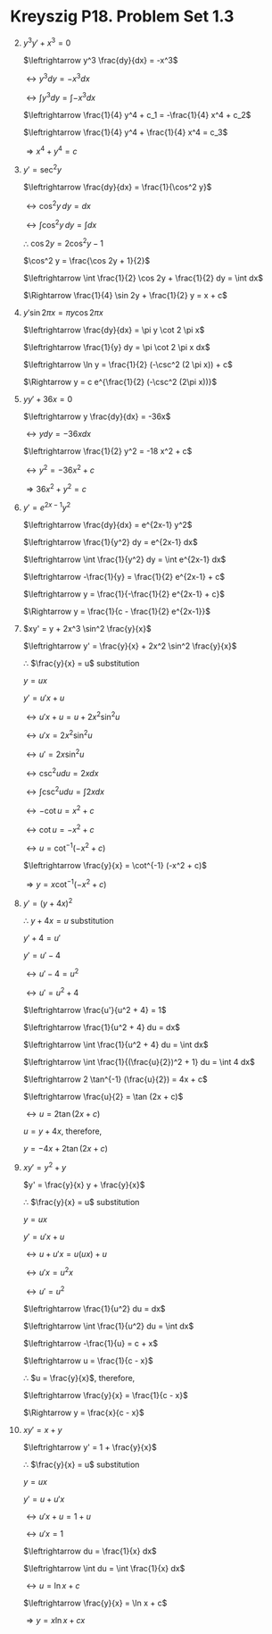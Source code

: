 # Kreyszig P18. Problem Set 1.3

2. 
    $y^3 y' + x^3 = 0$
    
    $\leftrightarrow y^3 \frac{dy}{dx} = -x^3$
    
    $\leftrightarrow y^3 dy = -x^3 dx$
    
    $\leftrightarrow \int y^3 dy = \int -x^3 dx$
    
    $\leftrightarrow \frac{1}{4} y^4 + c_1 = -\frac{1}{4} x^4 + c_2$
    
    $\leftrightarrow \frac{1}{4} y^4 + \frac{1}{4} x^4 = c_3$
    
    $\Rightarrow x^4 + y^4 = c$

3. 
    $y' = \sec^2 y$
    
    $\leftrightarrow \frac{dy}{dx} = \frac{1}{\cos^2 y}$
    
    $\leftrightarrow \cos^2 y \, dy = dx$
    
    $\leftrightarrow \int \cos^2 y \, dy = \int dx$
    
    ∴ $\cos 2y = 2\cos^2 y - 1$
    
    $\cos^2 y = \frac{\cos 2y + 1}{2}$
    
    $\leftrightarrow \int \frac{1}{2} \cos 2y + \frac{1}{2} dy = \int dx$
    
    $\Rightarrow \frac{1}{4} \sin 2y + \frac{1}{2} y = x + c$

4. 
    $y' \sin 2 \pi x = \pi y \cos 2 \pi x$
    
    $\leftrightarrow \frac{dy}{dx} = \pi y \cot 2 \pi x$
    
    $\leftrightarrow \frac{1}{y} dy = \pi \cot 2 \pi x dx$
    
    $\leftrightarrow \ln y = \frac{1}{2} (-\csc^2 (2 \pi x)) + c$
    
    $\Rightarrow y = c e^{\frac{1}{2} (-\csc^2 (2\pi x))}$

5. 
    $yy' + 36x = 0$
    
    $\leftrightarrow y \frac{dy}{dx} = -36x$
    
    $\leftrightarrow y dy = -36x dx$
    
    $\leftrightarrow \frac{1}{2} y^2 = -18 x^2 + c$
    
    $\leftrightarrow y^2 = -36x^2 + c$
    
    $\Rightarrow 36x^2 + y^2 = c$

6. 
    $y' = e^{2x-1} y^2$
    
    $\leftrightarrow \frac{dy}{dx} = e^{2x-1} y^2$
    
    $\leftrightarrow \frac{1}{y^2} dy = e^{2x-1} dx$
    
    $\leftrightarrow \int \frac{1}{y^2} dy = \int e^{2x-1} dx$
    
    $\leftrightarrow -\frac{1}{y} = \frac{1}{2} e^{2x-1} + c$
    
    $\leftrightarrow y = \frac{1}{-\frac{1}{2} e^{2x-1} + c}$
    
    $\Rightarrow y = \frac{1}{c - \frac{1}{2} e^{2x-1}}$

7. 
    $xy' = y + 2x^3 \sin^2 \frac{y}{x}$
    
    $\leftrightarrow y' = \frac{y}{x} + 2x^2 \sin^2 \frac{y}{x}$
    
    ∴ $\frac{y}{x} = u$ substitution
    
    $y = ux$
    
    $y' = u'x + u$
    
    $\leftrightarrow u'x + u = u + 2x^2 \sin^2 u$
    
    $\leftrightarrow u'x = 2x^2 \sin^2 u$
    
    $\leftrightarrow u' = 2x \sin^2 u$
    
    $\leftrightarrow \csc^2 u du = 2x dx$
    
    $\leftrightarrow \int \csc^2 u du = \int 2x dx$
    
    $\leftrightarrow -\cot u = x^2 + c$
    
    $\leftrightarrow \cot u = -x^2 + c$
    
    $\leftrightarrow u = \cot^{-1} (-x^2 + c)$
    
    $\leftrightarrow \frac{y}{x} = \cot^{-1} (-x^2 + c)$
    
    $\Rightarrow y = x \cot^{-1} (-x^2 + c)$

8. 
    $y' = (y + 4x)^2$
    
    ∴ $y + 4x = u$ substitution
    
    $y' + 4 = u'$
    
    $y' = u' - 4$
    
    $\leftrightarrow u' - 4 = u^2$
    
    $\leftrightarrow u' = u^2 + 4$
    
    $\leftrightarrow \frac{u'}{u^2 + 4} = 1$
    
    $\leftrightarrow \frac{1}{u^2 + 4} du = dx$
    
    $\leftrightarrow \int \frac{1}{u^2 + 4} du = \int dx$
    
    $\leftrightarrow \int \frac{1}{(\frac{u}{2})^2 + 1} du = \int 4 dx$
    
    $\leftrightarrow 2 \tan^{-1} (\frac{u}{2}) = 4x + c$
    
    $\leftrightarrow \frac{u}{2} = \tan (2x + c)$
    
    $\leftrightarrow u = 2 \tan (2x + c)$
    
    $u = y + 4x$, therefore,
    
    $y = -4x + 2 \tan (2x + c)$

9. 
    $xy' = y^2 + y$
    
    $y' = \frac{y}{x} y + \frac{y}{x}$
    
    ∴ $\frac{y}{x} = u$ substitution
    
    $y = ux$
    
    $y' = u'x + u$
    
    $\leftrightarrow u + u'x = u(ux) + u$
    
    $\leftrightarrow u'x = u^2 x$
    
    $\leftrightarrow u' = u^2$
    
    $\leftrightarrow \frac{1}{u^2} du = dx$
    
    $\leftrightarrow \int \frac{1}{u^2} du = \int dx$
    
    $\leftrightarrow -\frac{1}{u} = c + x$
    
    $\leftrightarrow u = \frac{1}{c - x}$
    
    ∴ $u = \frac{y}{x}$, therefore,
    
    $\leftrightarrow \frac{y}{x} = \frac{1}{c - x}$
    
    $\Rightarrow y = \frac{x}{c - x}$

10. 
    $xy' = x + y$
    
    $\leftrightarrow y' = 1 + \frac{y}{x}$
    
    ∴ $\frac{y}{x} = u$ substitution
    
    $y = ux$
    
    $y' = u + u'x$
    
    $\leftrightarrow u'x + u = 1 + u$
    
    $\leftrightarrow u'x = 1$
    
    $\leftrightarrow du = \frac{1}{x} dx$
    
    $\leftrightarrow \int du = \int \frac{1}{x} dx$
    
    $\leftrightarrow u = \ln x + c$
    
    $\leftrightarrow \frac{y}{x} = \ln x + c$
    
    $\Rightarrow y = x \ln x + cx$

